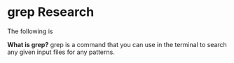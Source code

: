 # grep Research 
The following is 

**What is grep?**
grep is a command that you can use in the terminal to search any given input files for any patterns. 
